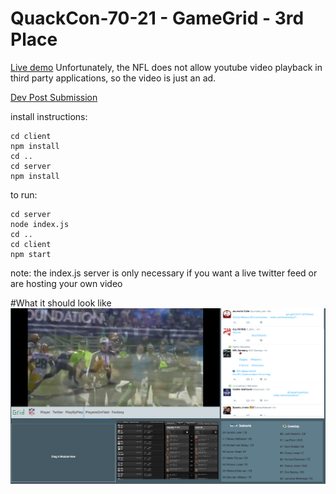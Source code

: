 # QuackCon-70-21 - GameGrid - 3rd Place
[Live demo](https://akadouri.github.io/QuackCon-70-21/)
Unfortunately, the NFL does not allow youtube video playback in third party applications, so the video is just an ad.

[Dev Post Submission](http://devpost.com/software/game-grid)

install instructions:
```
cd client
npm install
cd ..
cd server
npm install
```

to run:
```
cd server
node index.js
cd ..
cd client
npm start
```

note: the index.js server is only necessary if you want a live twitter feed or are hosting your own video

#What it should look like
![sample screen shot](https://raw.githubusercontent.com/akadouri/quackcon-70-21/master/marketing/progress3.png)
